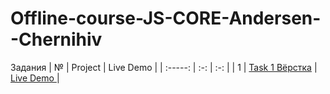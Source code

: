 # Offline-course-JS-CORE-Andersen--Chernihiv
Задания
| № | Project  | Live Demo  |
| :-----: | :-: | :-: |
| 1 | [Task 1 Вёрстка](https://github.com/BogdanZots/Task-1-) |  [Live Demo ](https://bogdanzots.github.io/JS-CORE-Task-1-/) |
